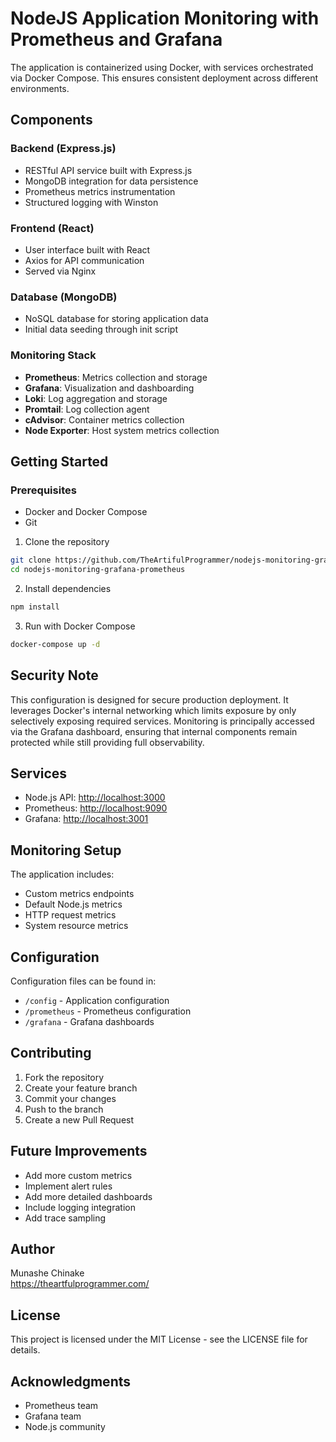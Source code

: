 # NodeJS Application Monitoring with Prometheus and Grafana

The application is containerized using Docker, with services orchestrated via Docker Compose. This ensures consistent deployment across different environments.

## Components

### Backend (Express.js)

- RESTful API service built with Express.js
- MongoDB integration for data persistence
- Prometheus metrics instrumentation
- Structured logging with Winston

### Frontend (React)

- User interface built with React
- Axios for API communication
- Served via Nginx

### Database (MongoDB)

- NoSQL database for storing application data
- Initial data seeding through init script

### Monitoring Stack

- **Prometheus**: Metrics collection and storage
- **Grafana**: Visualization and dashboarding
- **Loki**: Log aggregation and storage
- **Promtail**: Log collection agent
- **cAdvisor**: Container metrics collection
- **Node Exporter**: Host system metrics collection

## Getting Started

### Prerequisites

- Docker and Docker Compose
- Git

1. Clone the repository

```bash
git clone https://github.com/TheArtifulProgrammer/nodejs-monitoring-grafana-prometheus
cd nodejs-monitoring-grafana-prometheus
```

2. Install dependencies

```bash
npm install
```

3. Run with Docker Compose

```bash
docker-compose up -d
```

## Security Note

This configuration is designed for secure production deployment. It leverages Docker's internal networking which limits exposure by only selectively exposing required services. Monitoring is principally accessed via the Grafana dashboard, ensuring that internal components remain protected while still providing full observability.

## Services

- Node.js API: <http://localhost:3000>
- Prometheus: <http://localhost:9090>
- Grafana: <http://localhost:3001>

## Monitoring Setup

The application includes:

- Custom metrics endpoints
- Default Node.js metrics
- HTTP request metrics
- System resource metrics

## Configuration

Configuration files can be found in:

- `/config` - Application configuration
- `/prometheus` - Prometheus configuration
- `/grafana` - Grafana dashboards

## Contributing

1. Fork the repository
2. Create your feature branch
3. Commit your changes
4. Push to the branch
5. Create a new Pull Request

## Future Improvements

- Add more custom metrics
- Implement alert rules
- Add more detailed dashboards
- Include logging integration
- Add trace sampling

## Author

Munashe Chinake  
<https://theartfulprogrammer.com/>

## License

This project is licensed under the MIT License - see the LICENSE file for details.

## Acknowledgments

- Prometheus team
- Grafana team
- Node.js community
